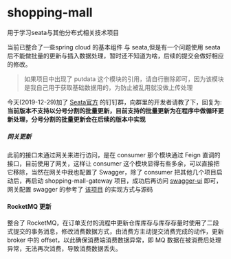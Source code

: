 # shopping-mall
用于学习seata与其他分布式相关技术项目

当前已整合了一些spring cloud 的基本组件 与 seata,但是有一个问题使用 seata 后不能做批量的更新与插入数据处理，暂时还不知道为啥，后续的提交会做好相应的修改。
> 如果项目中出现了 putdata 这个模块的引用，请自行删除即可，因为该模块是我自己用于获取基础数据用的，为防止被乱用就没做上传处理

今天(2019-12-29)加了 [Seata官方](https://seata.io/zh-cn/community/index.html) 的钉钉群，向群里的开发者请教了下，回复为:**当前版本不支持以分号分割的批量更新，目前支持的批量更新为在程序中做循环更新处理，分号分割的批量更新会在后续的版本中实现**

##### 网关更新

此前的接口未通过网关来进行访问，是在 consumer 那个模块通过 Feign 直调的接口，目前使用了网关，这样让 consumer 这个模块显得有些多余，可以直接把它移除，当然在网关中我也配置了 Swagger，除了 consumer 把其他几个项目启动后，再启动 shopping-mall-gateway 项目，成功后再访问 [swagger-ui](http://127.0.0.1:9501/swagger-ui.html) 即可，网关配置 swagger 的参考了 [该项目](https://gitee.com/wxdfun/sw ) 的实现方式与源码

#### RocketMQ 更新

整合了 RocketMQ，在订单支付的流程中更新仓库库存与库存存量时使用了二段式提交的事务消息，修改消费数据方式，由消费方主动提交消费完成的动作，更新 broker 中的 offset，以此确保消费端消费数据异常，即 MQ 数据在被消费后处理异常，无法再次消费，导致消费数据丢失。